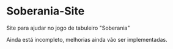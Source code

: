 # Soberania-Site
 Site para ajudar no jogo de tabuleiro "Soberania"
 
Ainda está incompleto,  melhorias ainda vão ser implementadas.
